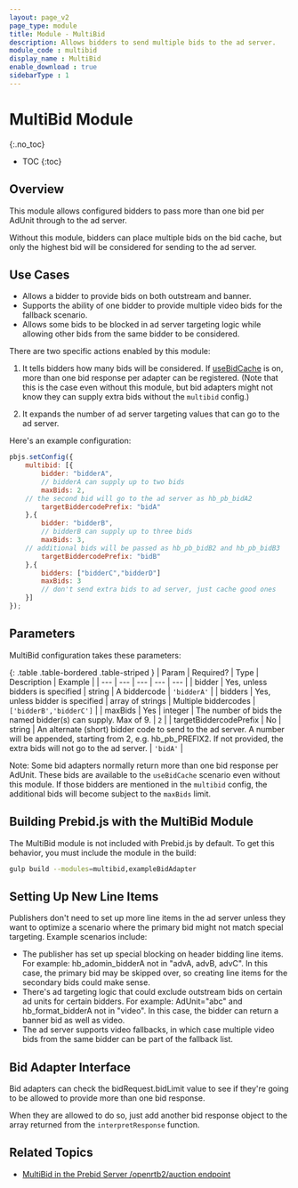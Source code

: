 ```yaml
---
layout: page_v2
page_type: module
title: Module - MultiBid
description: Allows bidders to send multiple bids to the ad server.
module_code : multibid
display_name : MultiBid
enable_download : true
sidebarType : 1
---
```


# MultiBid Module

{:.no_toc}

* TOC
{:toc}

## Overview

This module allows configured bidders to pass more than one bid per AdUnit
through to the ad server.

Without this module, bidders can place multiple bids on the bid cache, but only the
highest bid will be considered for sending to the ad server.

## Use Cases

* Allows a bidder to provide bids on both outstream and banner.
* Supports the ability of one bidder to provide multiple video bids for the fallback scenario.
* Allows some bids to be blocked in ad server targeting logic while allowing other bids from the same bidder to be considered.

There are two specific actions enabled by this module:

1. It tells bidders how many bids will be considered. If [useBidCache](https://docs.prebid.org/dev-docs/publisher-api-reference.html#setConfig-Use-Bid-Cache) is on, more than one bid response per adapter can be registered. (Note that this is the case even without this module, but bid adapters might not know they can supply extra bids without the `multibid` config.)

2. It expands the number of ad server targeting values that can go to the ad server.

Here's an example configuration:

```javascript
pbjs.setConfig({
    multibid: [{
        bidder: "bidderA",
        // bidderA can supply up to two bids
        maxBids: 2,
    // the second bid will go to the ad server as hb_pb_bidA2
        targetBiddercodePrefix: "bidA"  
    },{
        bidder: "bidderB",
        // bidderB can supply up to three bids
        maxBids: 3,
    // additional bids will be passed as hb_pb_bidB2 and hb_pb_bidB3
        targetBiddercodePrefix: "bidB"
    },{
        bidders: ["bidderC","bidderD"]
        maxBids: 3
        // don't send extra bids to ad server, just cache good ones
    }]
});
```

## Parameters

MultiBid configuration takes these parameters:

{: .table .table-bordered .table-striped }
| Param | Required? | Type | Description | Example |
| --- | --- | --- | --- | --- |
| bidder | Yes, unless bidders is specified | string | A biddercode | `'bidderA'` |
| bidders | Yes, unless bidder is specified | array of strings | Multiple biddercodes | `['bidderB','bidderC']` |
| maxBids | Yes | integer | The number of bids the named bidder(s) can supply. Max of 9. | `2` |
| targetBiddercodePrefix | No | string | An alternate (short) bidder code to send to the ad server. A number will be appended, starting from 2, e.g. hb_pb_PREFIX2. If not provided, the extra bids will not go to the ad server. | `'bidA'` |

Note: Some bid adapters normally return more than one bid response per AdUnit. These
bids are available to the `useBidCache` scenario even without this module.
If those bidders are mentioned in the `multibid` config, the additional bids will
become subject to the `maxBids` limit.

## Building Prebid.js with the MultiBid Module

The MultiBid module is not included with Prebid.js by default. To get this behavior, you must include the module in the build:

```bash
gulp build --modules=multibid,exampleBidAdapter
```

## Setting Up New Line Items

Publishers don't need to set up more line items in the ad server unless they
want to optimize a scenario where the primary bid might not match special targeting. Example scenarios include:

* The publisher has set up special blocking on header bidding line items. For example: hb_adomin_bidderA not in "advA, advB, advC". In this case, the primary bid may be skipped over, so creating line items for the secondary bids could make sense.
* There's ad targeting logic that could exclude outstream bids on certain ad units for certain bidders. For example: AdUnit="abc" and hb_format_bidderA not in "video". In this case, the bidder can return a banner bid as well as video.
* The ad server supports video fallbacks, in which case multiple video bids from the same bidder can be part of the fallback list.

## Bid Adapter Interface

Bid adapters can check the bidRequest.bidLimit value to see if they're going to
be allowed to provide more than one bid response.

When they are allowed to do so, just add another bid response object to the
array returned from the `interpretResponse` function.

## Related Topics

* [MultiBid in the Prebid Server /openrtb2/auction endpoint](/prebid-server/endpoints/openrtb2/pbs-endpoint-auction.html#multibid)
